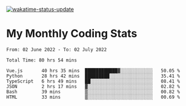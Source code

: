 [![wakatime-status-update](https://github.com/noopurphalak/noopurphalak/workflows/wakatime-status-update/badge.svg)](https://github.com/noopurphalak/noopurphalak/actions/workflows/main.yml)

# My Monthly Coding Stats

<!--START_SECTION:waka-->

```text
From: 02 June 2022 - To: 02 July 2022

Total Time: 80 hrs 54 mins

Vue.js       40 hrs 35 mins  ████████████▓░░░░░░░░░░░░   50.05 %
Python       28 hrs 42 mins  █████████░░░░░░░░░░░░░░░░   35.41 %
TypeScript   6 hrs 49 mins   ██░░░░░░░░░░░░░░░░░░░░░░░   08.41 %
JSON         2 hrs 17 mins   ▓░░░░░░░░░░░░░░░░░░░░░░░░   02.82 %
Bash         39 mins         ▒░░░░░░░░░░░░░░░░░░░░░░░░   00.82 %
HTML         33 mins         ▒░░░░░░░░░░░░░░░░░░░░░░░░   00.69 %
```

<!--END_SECTION:waka-->
